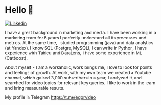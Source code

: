 # Hello 👋
[![Linkedin](https://img.shields.io/badge/linkedin-%230077B5.svg?&style=for-the-badge&logo=linkedin&logoColor=white)](https://www.linkedin.com/in/egor-nekrasov)

I have a great background in marketing and media.
I have been working in a marketing team for 6 years
I perfectly understand all its processes and metrics.
At the same time, I studied programming (java) and data analytics (at Yandex).
I know SQL (Postgre, MySQL), I can write in Python,
I have experience with Tableu and DataLens,
I have some experience in ML (Catboost).

About myself - I am a workaholic, work brings me, I love to look for points and feelings of growth. At work, with my own team we created a Youtube channel, which gained 3,000 subscribers in a year, I analyzed it, and searched for video topics for relevant key queries. I like to work in the team and bring measurable results.

My profile in Telegram https://t.me/egorvideo
